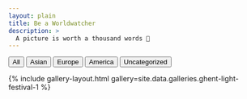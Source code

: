 ```yaml
---
layout: plain
title: Be a Worldwatcher
description: >
  A picture is worth a thousand words 🌌
---
```


<!-------------------------------------- THE HEAD -------------------------------------->
<head>
    <script src="https://cdnjs.cloudflare.com/ajax/libs/jquery/2.2.0/jquery.min.js"></script>
    <script src="https://cdnjs.cloudflare.com/ajax/libs/jquery-mousewheel/3.1.13/jquery.mousewheel.min.js"></script>
    <script src="https://cdnjs.cloudflare.com/ajax/libs/lightgallery/1.2.19/js/lightgallery-all.min.js"></script>
    <link rel="stylesheet" href="https://cdnjs.cloudflare.com/ajax/libs/lightgallery/1.2.19/css/lightgallery.min.css" />
    <script src="https://cdnjs.cloudflare.com/ajax/libs/jquery.isotope/3.0.0/isotope.pkgd.min.js"></script>
    <script src="https://cdnjs.cloudflare.com/ajax/libs/picturefill/3.0.2/picturefill.min.js"></script>
    <script src="https://cdnjs.cloudflare.com/ajax/libs/jquery.imagesloaded/4.1.0/imagesloaded.pkgd.min.js"></script>
</head>


<!-------------------------------------- THE HTML -------------------------------------->

<p>
  <div id ="filter-button-group" class="button-group" >
    <button data-filter="*">All</button>
    <button data-filter=".Asian">Asian</button>
    <button data-filter=".Europe">Europe</button>
    <button data-filter=".America">America</button>
    <button data-filter="uncategorized">Uncategorized</button>
  </div>
</p>

{% include gallery-layout.html gallery=site.data.galleries.ghent-light-festival-1 %}


<!-------------------------------------- THE SCRIPT -------------------------------------->
<script>
    $(document).ready(function() {
      $("#image-gallery").lightGallery({
        selector: '.item'
      });
      var $grid = $('#image-gallery').isotope({
        percentPosition: true,
        columnWidth: '#gallery-sizer',
        itemSelector: '.image-wrapper',
        layoutMode: 'masonry',
      });
      $grid.imagesLoaded().progress(function() {
        $grid.isotope('layout');
      });
      $("#filter-button-group").on( 'click', 'button', function() {
        var filterValue = $(this).attr('data-filter');
        $grid.isotope({ filter: filterValue });
      });
    });
</script>

